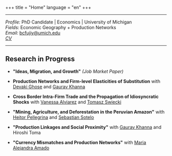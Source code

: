 
+++
title = "Home"
language = "en"
+++

---

*Profile:* PhD Candidate | Economics | University of Michigan \
*Fields:* Economic Geography + Production Networks \
*Email:* bcfujiy@umich.edu \
[*CV*](https://www.dropbox.com/s/au01l7t0tgz8k2v/CV_BCF_2.8.2021.pdf?dl=0)

---

## Research in Progress

* **"Ideas, Migration, and Growth"** *(Job Market Paper)*

* **Production Networks and Firm-level Elasticities of Substitution** with [Devaki Ghose](https://sites.google.com/view/devakighose/home) and [Gaurav Khanna](https://www.econgaurav.com/)

* **Cross Border Intra-Firm Trade and the Propagation of Idiosyncratic Shocks** with [Vanessa Alviarez](http://www.vanessaalviarezubc.com/) and [Tomasz Swiecki](https://sites.google.com/site/tomaszswiecki/)

* **"Mining, Agriculture, and Deforestation in the Peruvian Amazon"** with [Heitor Pellegrina](https://sites.google.com/site/heitorpellegrina/) and [Sebastian Sotelo](http://www-personal.umich.edu/~ssotelo/)

* **"Production Linkages and Social Proximity"** with [Gaurav Khanna](https://www.econgaurav.com/) and Hiroshi Toma

* **"Currency Mismatches and Production Networks"** with [Maria Alejandra Amado](https://www.mariaamado.com/)


